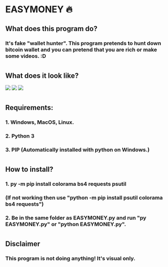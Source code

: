 # EASYMONEY 🔥
## What does this program do?
### It's fake "wallet hunter". This program pretends to hunt down bitcoin wallet and you can pretend that you are rich or make some videos. :D
# 
## What does it look like?
![](https://cdn.discordapp.com/attachments/926208049838977082/969881241916682270/unknown.png)
![](https://cdn.discordapp.com/attachments/926208049838977082/969881244240322580/unknown.png)
![](https://cdn.discordapp.com/attachments/926208049838977082/969881244475215882/unknown.png)
#
## Requirements:
### 1. Windows, MacOS, Linux.
### 2. Python 3
### 3. PIP (Automatically installed with python on Windows.)
#
## How to install?
### 1. py -m pip install colorama bs4 requests psutil
### (If not working then use "python -m pip install psutil colorama bs4 requests")
### 2. Be in the same folder as EASYMONEY.py and run "py EASYMONEY.py" or "python EASYMONEY.py".
#
## Disclaimer
### This program is not doing anything! It's visual only.
